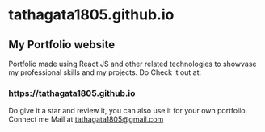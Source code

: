 # tathagata1805.github.io

## My Portfolio website
Portfolio made using React JS and other related technologies to showvase my professional skills and my projects.
Do Check it out at:
### https://tathagata1805.github.io

Do give it a star and review it, you can also use it for your own portfolio. 
Connect me Mail at tathagata1805@gmail.com
